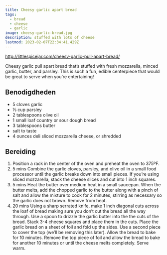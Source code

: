 ```yaml
---
title: Cheesy garlic apart bread
tags:
  - bread
  - cheese
  - garlic
image: cheesy-garlic-bread.jpg
description: stuffed with lots of cheese
lastmod: 2023-02-07T22:34:41.429Z
---
```

http://littlespicejar.com/cheesy-garlic-pull-apart-bread/

Cheesy garlic pull apart bread that’s stuffed with fresh mozzarella, minced garlic, butter, and parsley. This is such a fun, edible centerpiece that would be great to serve when you’re entertaining!

## Benodigdheden

-   5  cloves garlic 
-   ⅓ cup  parsley 
-   2 tablespoons  olive oil 
-   1  small loaf country or sour dough bread 
-   3 tablespoons  butter 
-   salt to taste  
-   4 ounces  deli sliced mozzarella cheese, or shredded 

## Bereiding

1.  Position a rack in the center of the oven and preheat the oven to 375ºF. 
2.  5 mins  Combine the garlic cloves, parsley, and olive oil in a small food processor until the garlic breaks down into small pieces. If you’re using sliced mozzarella, stack the cheese slices and cut into 1 inch squares. 
3.  5 mins  Heat the butter over medium heat in a small saucepan. When the butter melts, add the chopped garlic to the butter along with a pinch of salt and allow the mixture to cook for 2 minutes, stirring as necessary so the garlic does not brown. Remove from heat. 
4.  20 mins  Using a sharp serrated knife, make 1 inch diagonal cuts across the loaf of bread making sure you don’t cut the bread all the way through. Use a spoon to drizzle the garlic butter into the the cuts of the bread. Stack 3-4 cheese squares and place them in the cuts. Place the garlic bread on a sheet of foil and fold up the sides. Use a second piece to cover the top (we’ll be removing this later). Allow the bread to bake for 10 minutes. Remove the top piece of foil and allow the bread to bake for another 10 minutes or until the cheese melts completely. Serve warm. 
